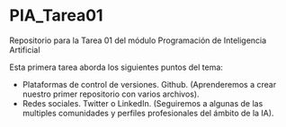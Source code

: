# PIA_Tarea01
Repositorio para la Tarea 01 del módulo Programación de Inteligencia Artificial 

Esta primera tarea aborda los siguientes puntos del tema:
- Plataformas de control de versiones. Github.
  (Aprenderemos a crear nuestro primer repositorio con varios archivos).
- Redes sociales. Twitter o LinkedIn.
  (Seguiremos a algunas de las multiples comunidades y perfiles profesionales del ámbito de la IA).
